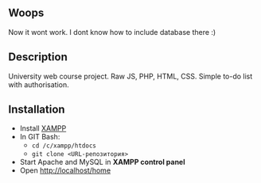 ## Woops 
Now it wont work. I dont know how to include database there :)

## Description
University web course project.
Raw JS, PHP, HTML, CSS.
Simple to-do list with authorisation.

## Installation
+ Install [XAMPP](https://www.apachefriends.org/)
+ In GIT Bash:
  + `cd /c/xampp/htdocs`
  + `git clone <URL-репозитория>`
+ Start Apache and MySQL in **XAMPP control panel**
+ Open [http://localhost/home](http://localhost/home)
